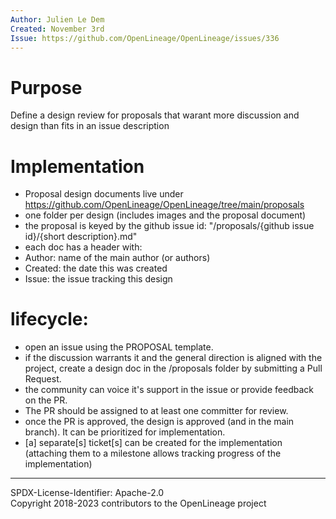 ```yaml
---
Author: Julien Le Dem
Created: November 3rd
Issue: https://github.com/OpenLineage/OpenLineage/issues/336
---
```


# Purpose

Define a design review for proposals that warant more discussion and design than fits in an issue description

# Implementation

- Proposal design documents live under https://github.com/OpenLineage/OpenLineage/tree/main/proposals
- one folder per design (includes images and the proposal document)
- the proposal is keyed by the github issue id: "/proposals/{github issue id}/{short description}.md"
- each doc has a header with:
 - Author: name of the main author (or authors)
 - Created: the date this was created
 - Issue: the issue tracking this design

# lifecycle:
 
- open an issue using the PROPOSAL template.
- if the discussion warrants it and the general direction is aligned with the project, create a design doc in the /proposals folder by submitting a Pull Request.
- the community can voice it's support in the issue or provide feedback on the PR.
- The PR should be assigned to at least one committer for review.
- once the PR is approved, the design is approved (and in the main branch). It can be prioritized for implementation.
- [a] separate[s] ticket[s] can be created for the implementation (attaching them to a milestone allows tracking progress of the implementation)

----
SPDX-License-Identifier: Apache-2.0\
Copyright 2018-2023 contributors to the OpenLineage project